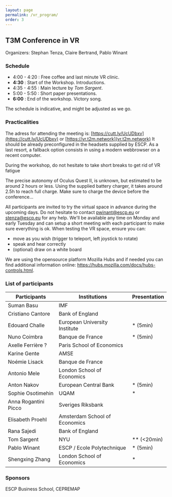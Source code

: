 ```yaml
---
layout: page
permalink: /vr_program/
order: 3
---
```


## T3M Conference in VR

Organizers: Stephan Tenza, Claire Bertrand, Pablo Winant

### Schedule

- 4:00 - 4:20 : Free coffee and last minute VR clinic.
- __4:30__ : Start of the Workshop. Introductions.
- 4:35 - 4:55 : Main lecture by *Tom Sargent*.
- 5:00 - 5:50 : Short paper presentations.
- __6:00__ : End of the workshop. Victory song.

The schedule is indicative, and might be adjusted as we go.

### Practicalities

The adress for attending the meeting is: [https://cutt.ly/UcUDbxv](https://cutt.ly/UcUDbxv) or [https://vr.t2m.network](vr.t2m.network) It should be already preconfigured in the headsets supplied by ESCP. As a last resort, a fallback option consists in using a modern webbrowser on a recent computer.

During the workshop, do not hesitate to take short breaks to get rid of VR fatigue

The precise autonomy of Oculus Quest II, is unknown, but estimated to be around 2 hours or less. Using the supplied battery charger, it takes around 2.5h to reach full charge. Make sure to charge the device before the conference...

All participants are invited to try the virtual space in advance during the upcoming days.  Do not hesitate to contact pwinant@escp.eu or stenza@escp.eu for any help. We'll be available any time on Monday and early Tuesday and can setup a short meeting with each participant to make sure everything is ok. When testing the VR space, ensure you can:
- move as you wish (trigger to teleport, left joystick to rotate)
- speak and hear correctly
- (optional) draw on a white board

We are using the opensource platform Mozilla Hubs and if needed you can find additional information online: https://hubs.mozilla.com/docs/hubs-controls.html.


### List of participants

| Participants         | Institutions                  | Presentation |
| -------------------- | ----------------------------- | ------------ |
| Suman Basu           | IMF                           |              |
| Cristiano Cantore    | Bank of England               |              |
| Edouard Challe       | European University Institute | * (5min)     |
| Nuno Coimbra         | Banque de France              | * (5min)     |
| Axelle Ferrière ?    | Paris School of Economics     |              |
| Karine Gente         | AMSE                          |              |
| Noémie Lisack        | Banque de France              |              |
| Antonio Mele         | London School of Economics    |              |
| Anton Nakov          | European Central Bank         | *  (5min)    |
| Sophie Osotimehin    | UQAM                          | *            |
| Anna Rogantini Picco | Sveriges Riksbank             |              |
| Elisabeth Proehl     | Amsterdam School of Economics |              |
| Rana Sajedi          | Bank of England               |              |
| Tom Sargent          | NYU                           | ** (<20min)  |
| Pablo Winant         | ESCP / Ecole Polytechnique    | * (5min)     |
| Shengxing Zhang      | London School of Economics    | *            |


### Sponsors

ESCP Business School, CEPREMAP
